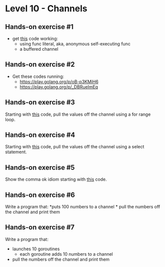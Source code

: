 # Level 10 - Channels

## Hands-on exercise #1

* get [this](https://play.golang.org/p/j-EA6003P0) code working:
  * using func literal, aka, anonymous self-executing func
  * a buffered channel

## Hands-on exercise #2

* Get these codes running:
  * <https://play.golang.org/p/oB-p3KMiH6>
  * <https://play.golang.org/p/_DBRueImEq>

## Hands-on exercise #3

Starting with [this](https://play.golang.org/p/sfyu4Is3FG) code, pull the values off the channel using a for range loop.

## Hands-on exercise #4

Starting with [this](https://play.golang.org/p/MvL6uamrJP) code, pull the values off the channel using a select statement.

## Hands-on exercise #5

Show the comma ok idiom starting with [this](https://play.golang.org/p/YHOMV9NYKK) code.

## Hands-on exercise #6

Write a program that:
    *puts 100 numbers to a channel
    * pull the numbers off the channel and print them

## Hands-on exercise #7

Write a program that:

* launches 10 goroutines
  * each goroutine adds 10 numbers to a channel
* pull the numbers off the channel and print them
